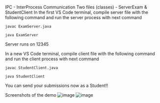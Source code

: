 IPC - InterProcess Communication
Two files (classes) - ServerExam & StudentClient
In the first VS Code terminal, compile server file with the following command and run the server process with next command
```
javac ExamServer.java
```
```
java ExamServer
```
Server runs on 12345

In a new VS Code terminal, compile client file with the following command and run the client process with next command
```
javac StudentClient.java
```
```
java StudentClient
```
You can send your submissions now as a Student!!

Screenshots of the demo
![image](https://github.com/VSrihariMoorthy/Multithreading/assets/119066846/01772ba2-dd69-4df5-8db4-971d4174ee7c)
![image](https://github.com/VSrihariMoorthy/Multithreading/assets/119066846/a6d3ed81-17a9-4084-880a-ee3265e3b848)
